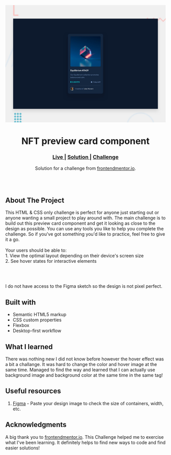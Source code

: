 <img src="https://github.com/OlaoluwaVincent/nft-preview-card-component-main/blob/master/design/desktop-preview.jpg?raw=true"></img>

<h1 align="center">NFT preview card component</h1>

<div align="center">
  <h3>
    <a href="https://olaoluwavincent.github.io/nft-preview-card-component-main/" color="white">
      Live
    </a>
  <span> | </span>    <a href="https://www.frontendmentor.io/solutions/cardcomponent-using-flexbox-and-positioning-JvbUrb-h2y">
      Solution
    </a>
  <span> | </span>    <a href="https://www.frontendmentor.io/challenges/nft-preview-card-component-SbdUL_w0U">
      Challenge
    </a>
  </h3>
</div>
<div align="center">
   Solution for a challenge from  <a href="https://www.frontendmentor.io/" target="_blank">frontendmentor.io</a>.
</div>
<br>
<br>
<br>

## About The Project

<p>This HTML & CSS only challenge is perfect for anyone just starting out or anyone wanting a small project to play around with.
The main challenge is to build out this preview card component and get it looking as close to the design as possible.
You can use any tools you like to help you complete the challenge. So if you've got something you'd like to practice, feel free to give it a go.
<br><br>Your users should be able to:
<br>1. View the optimal layout depending on their device's screen size
<br>2. See hover states for interactive elements</p>
<br>
<br> <p>I do not have access to the Figma sketch so the design is not pixel perfect.</p>

## Built with

- Semantic HTML5 markup
- CSS custom properties
- Flexbox
- Desktop-first workflow

## What I learned

There was nothing new I did not know before however the hover effect was a bit a
challange. It was hard to change the color and hover image at the same time.
Managed to find the way and learned that I can actually use background image and
background color at the same time in the same tag!

## Useful resources

1. <a href="https://www.figma.com/">Figma</a> - Paste your design image to check
   the size of containers, width, etc.

## Acknowledgments

A big thank you to
<a href="https://www.frontendmentor.io/" target="_blank">frontendmentor.io</a>.
This Challenge helped me to exercise what I've been learning. It definitely
helps to find new ways to code and find easier solutions!
